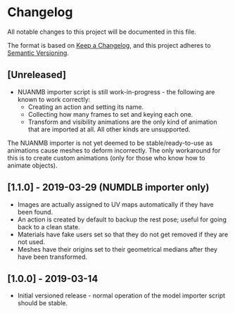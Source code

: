 # Changelog
All notable changes to this project will be documented in this file.

The format is based on [Keep a Changelog](https://keepachangelog.com/en/1.0.0/),
and this project adheres to [Semantic Versioning](https://semver.org/spec/v2.0.0.html).

## [Unreleased]
* NUANMB importer script is still work-in-progress - the following are known to work correctly:
    * Creating an action and setting its name.
    * Collecting how many frames to set and keying each one.
    * Transform and visibility animations are the only kind of animation that are imported at all. All other kinds are unsupported.

The NUANMB importer is not yet deemed to be stable/ready-to-use as animations cause meshes to deform incorrectly. The only workaround for this is to create custom animations (only for those who know how to animate objects).

## [1.1.0] - 2019-03-29 (NUMDLB importer only)
* Images are actually assigned to UV maps automatically if they have been found.
* An action is created by default to backup the rest pose; useful for going back to a clean state.
* Materials have fake users set so that they do not get removed if they are not used.
* Meshes have their origins set to their geometrical medians after they have been transformed.

## [1.0.0] - 2019-03-14
* Initial versioned release - normal operation of the model importer script should be stable.
